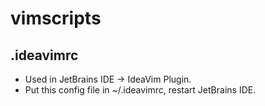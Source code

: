 # vimscripts
## .ideavimrc
* Used in JetBrains IDE -> IdeaVim Plugin.
* Put this config file in ~/.ideavimrc, restart JetBrains IDE.
